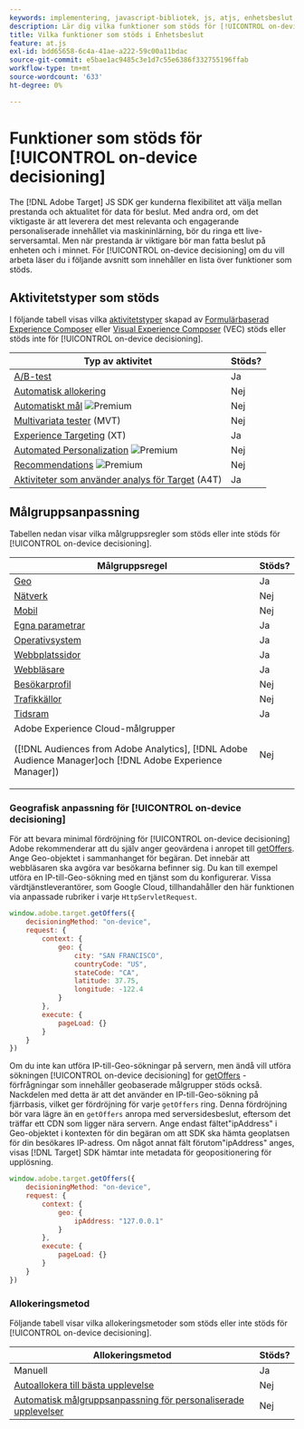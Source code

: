```yaml
---
keywords: implementering, javascript-bibliotek, js, atjs, enhetsbeslut, enhetsbeslut, enhetsbeslut, funktioner som stöds, $8
description: Lär dig vilka funktioner som stöds för [!UICONTROL on-device decisioning].
title: Vilka funktioner som stöds i Enhetsbeslut
feature: at.js
exl-id: bdd65658-6c4a-41ae-a222-59c00a11bdac
source-git-commit: e5bae1ac9485c3e1d7c55e6386f332755196ffab
workflow-type: tm+mt
source-wordcount: '633'
ht-degree: 0%

---
```


# Funktioner som stöds för [!UICONTROL on-device decisioning]

The [!DNL Adobe Target] JS SDK ger kunderna flexibilitet att välja mellan prestanda och aktualitet för data för beslut. Med andra ord, om det viktigaste är att leverera det mest relevanta och engagerande personaliserade innehållet via maskininlärning, bör du ringa ett live-serversamtal. Men när prestanda är viktigare bör man fatta beslut på enheten och i minnet. För [!UICONTROL on-device decisioning] om du vill arbeta läser du i följande avsnitt som innehåller en lista över funktioner som stöds.

## Aktivitetstyper som stöds

I följande tabell visas vilka [aktivitetstyper](https://experienceleague.adobe.com/docs/target/using/activities/target-activities-guide.html) skapad av [Formulärbaserad Experience Composer](https://experienceleague.adobe.com/docs/target/using/experiences/form-experience-composer.html) eller [Visual Experience Composer](https://experienceleague.adobe.com/docs/target/using/experiences/vec/visual-experience-composer.html) (VEC) stöds eller stöds inte för [!UICONTROL on-device decisioning].

| Typ av aktivitet | Stöds? |
| --- | --- |
| [A/B-test](https://experienceleague.adobe.com/docs/target/using/activities/abtest/test-ab.html) | Ja |
| [Automatisk allokering](https://experienceleague.adobe.com/docs/target/using/activities/auto-allocate/automated-traffic-allocation.html) | Nej |
| [Automatiskt mål](https://experienceleague.adobe.com/docs/target/using/activities/auto-target/auto-target-to-optimize.html) ![Premium](../../../assets/premium.png) | Nej |
| [Multivariata tester](https://experienceleague.adobe.com/docs/target/using/activities/multivariate-test/multivariate-testing.html) (MVT) | Nej |
| [Experience Targeting](https://experienceleague.adobe.com/docs/target/using/activities/experience-targeting/experience-target.html) (XT) | Ja |
| [Automated Personalization](https://experienceleague.adobe.com/docs/target/using/activities/automated-personalization/automated-personalization.html) ![Premium](../../../assets/premium.png) | Nej |
| [Recommendations](https://experienceleague.adobe.com/docs/target/using/recommendations/recommendations.html) ![Premium](../../../assets/premium.png) | Nej |
| [Aktiviteter som använder analys för Target](https://experienceleague.adobe.com/docs/target/using/integrate/a4t/a4t.html?) (A4T) | Ja |

## Målgruppsanpassning

Tabellen nedan visar vilka målgruppsregler som stöds eller inte stöds för [!UICONTROL on-device decisioning].

| Målgruppsregel | Stöds? |
| --- | --- |
| [Geo](https://experienceleague.adobe.com/docs/target/using/audiences/create-audiences/categories-audiences/geo.html) | Ja |
| [Nätverk](https://experienceleague.adobe.com/docs/target/using/audiences/create-audiences/categories-audiences/network.html) | Nej |
| [Mobil](https://experienceleague.adobe.com/docs/target/using/audiences/create-audiences/categories-audiences/mobile.html) | Nej |
| [Egna parametrar](https://experienceleague.adobe.com/docs/target/using/audiences/create-audiences/categories-audiences/custom-parameters.html) | Ja |
| [Operativsystem](https://experienceleague.adobe.com/docs/target/using/audiences/create-audiences/categories-audiences/operating-system.html) | Ja |
| [Webbplatssidor](https://experienceleague.adobe.com/docs/target/using/audiences/create-audiences/categories-audiences/site-pages.html) | Ja |
| [Webbläsare](https://experienceleague.adobe.com/docs/target/using/audiences/create-audiences/categories-audiences/browser.html) | Ja |
| [Besökarprofil](https://experienceleague.adobe.com/docs/target/using/audiences/create-audiences/categories-audiences/visitor-profile.html) | Nej |
| [Trafikkällor](https://experienceleague.adobe.com/docs/target/using/audiences/create-audiences/categories-audiences/traffic-sources.html) | Nej |
| [Tidsram](https://experienceleague.adobe.com/docs/target/using/audiences/create-audiences/categories-audiences/time-frame.html) | Ja |
| Adobe Experience Cloud-målgrupper<P>([!DNL Audiences from Adobe Analytics], [!DNL Adobe Audience Manager]och [!DNL Adobe Experience Manager]) | Nej |

### Geografisk anpassning för [!UICONTROL on-device decisioning]

För att bevara minimal fördröjning för [!UICONTROL on-device decisioning] Adobe rekommenderar att du själv anger geovärdena i anropet till [getOffers](/help/dev/implement/client-side/atjs/atjs-functions/adobe-target-getoffers-atjs-2.md). Ange Geo-objektet i sammanhanget för begäran. Det innebär att webbläsaren ska avgöra var besökarna befinner sig. Du kan till exempel utföra en IP-till-Geo-sökning med en tjänst som du konfigurerar. Vissa värdtjänstleverantörer, som Google Cloud, tillhandahåller den här funktionen via anpassade rubriker i varje `HttpServletRequest`.

```javascript {line-numbers="true"}
window.adobe.target.getOffers({ 
    decisioningMethod: "on-device", 
    request: { 
        context: { 
            geo: { 
                city: "SAN FRANCISCO", 
                countryCode: "US", 
                stateCode: "CA", 
                latitude: 37.75, 
                longitude: -122.4 
            } 
        }, 
        execute: { 
            pageLoad: {} 
        } 
    } 
})
```

Om du inte kan utföra IP-till-Geo-sökningar på servern, men ändå vill utföra sökningen [!UICONTROL on-device decisioning] for [getOffers](/help/dev/implement/client-side/atjs/atjs-functions/adobe-target-getoffers-atjs-2.md) -förfrågningar som innehåller geobaserade målgrupper stöds också. Nackdelen med detta är att det använder en IP-till-Geo-sökning på fjärrbasis, vilket ger fördröjning för varje `getOffers` ring. Denna fördröjning bör vara lägre än en `getOffers` anropa med serversidesbeslut, eftersom det träffar ett CDN som ligger nära servern. Ange endast fältet&quot;ipAddress&quot; i Geo-objektet i kontexten för din begäran om att SDK ska hämta geoplatsen för din besökares IP-adress. Om något annat fält förutom&quot;ipAddress&quot; anges, visas [!DNL Target] SDK hämtar inte metadata för geopositionering för upplösning.

```javascript {line-numbers="true"}
window.adobe.target.getOffers({ 
    decisioningMethod: "on-device", 
    request: { 
        context: { 
            geo: { 
                ipAddress: "127.0.0.1" 
            } 
        }, 
        execute: { 
            pageLoad: {} 
        } 
    } 
})
```

### Allokeringsmetod

Följande tabell visar vilka allokeringsmetoder som stöds eller inte stöds för [!UICONTROL on-device decisioning].

| Allokeringsmetod | Stöds? |
| --- | --- |
| Manuell | Ja |
| [Autoallokera till bästa upplevelse](https://experienceleague.adobe.com/docs/target/using/activities/auto-allocate/automated-traffic-allocation.html) | Nej |
| [Automatisk målgruppsanpassning för personaliserade upplevelser](https://experienceleague.adobe.com/docs/target/using/activities/auto-target/auto-target-to-optimize.html) | Nej |
